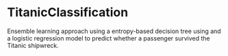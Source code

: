 # TitanicClassification
Ensemble learning approach using a entropy-based decision tree using and a logistic regression model to predict whether a passenger survived the Titanic shipwreck.

